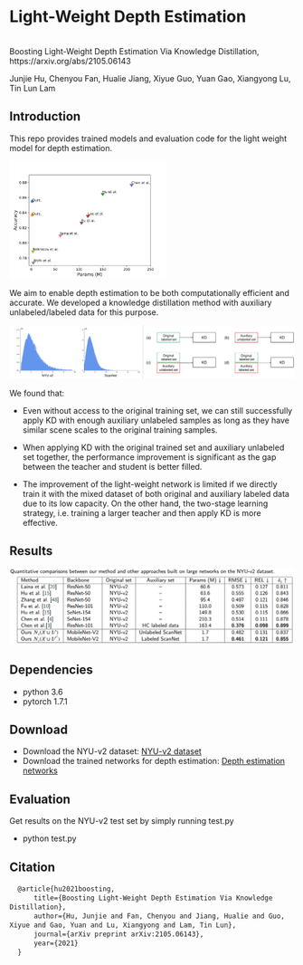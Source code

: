 # Light-Weight Depth Estimation
<br>
Boosting Light-Weight Depth Estimation Via Knowledge Distillation, https://arxiv.org/abs/2105.06143 <br>

Junjie Hu, Chenyou Fan, Hualie Jiang, Xiyue Guo, Yuan Gao, Xiangyong Lu, Tin Lun Lam 

Introduction
-
This repo provides trained models and evaluation code for the light weight model for depth estimation. 

<p align="left">
 <img src="figs/para-accu.png" alt="photo not available" width="55%" height="55%">
</p>

We aim to enable depth estimation to be both computationally efficient and accurate.
We developed a knowledge distillation method with auxiliary unlabeled/labeled data for this purpose.  
<p align="center">
	<img src="figs/method.png" alt="photo not available">
</p>

We found that:
+  Even without access to the original training set, we can still successfully apply KD with enough auxiliary unlabeled samples as long as they have similar scene scales to the original training samples. 
  
+  When applying KD with the original trained set and auxiliary unlabeled set together, the performance improvement is significant as the gap between the teacher and student is better filled.
 
+  The improvement of the light-weight network is limited if we directly train it with the mixed dataset of both original and auxiliary labeled data due to its low capacity. On the other hand, the two-stage learning strategy, i.e. training a larger teacher and then apply KD is more effective.

Results
-
<p align="center">
	<img src="figs/results.png" alt="photo not available"">
</p>

Dependencies
-
+ python 3.6<br>
+ pytorch 1.7.1<br>


Download
-
+ Download the NYU-v2 dataset: [NYU-v2 dataset](https://drive.google.com/file/d/1WoOZOBpOWfmwe7bknWS5PMUCLBPFKTOw/view?usp=sharing) <br>
+ Download the trained networks for depth estimation: [Depth estimation networks](https://drive.google.com/file/d/1yr5S5FIheL1mUfBzVJ8KqcIq9JP-jd4z/view?usp=sharing) <br>

Evaluation
-
Get results on the NYU-v2 test set by simply running test.py 							  
+ python test.py<br>

Citation
-
```
  @article{hu2021boosting,
      title={Boosting Light-Weight Depth Estimation Via Knowledge Distillation},
      author={Hu, Junjie and Fan, Chenyou and Jiang, Hualie and Guo, Xiyue and Gao, Yuan and Lu, Xiangyong and Lam, Tin Lun},
      journal={arXiv preprint arXiv:2105.06143},
      year={2021}
  }
 ``` 
